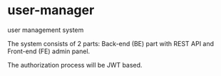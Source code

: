 # user-manager
user management system

The system consists of 2 parts: Back-end (BE) part with REST API and Front-end (FE) admin panel.

The authorization process will be JWT based.
